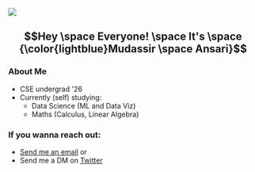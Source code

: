 ![](https://media1.tenor.com/m/3u27loVq00AAAAAC/hand-wave.gif) 

## $$Hey \space Everyone! \space It's \space {\color{lightblue}Mudassir \space Ansari}$$

### About Me
- CSE undergrad '26
- Currently (self) studying:
  - Data Science (ML and Data Viz)
  - Maths (Calculus, Linear Algebra)

### If you wanna reach out:
- [Send me an email](mailto:mudassirimranansari@gmail.com) or
- Send me a DM on [Twitter](https://www.x.com/mmudassiria) 

